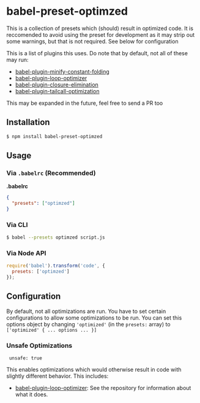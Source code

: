 # babel-preset-optimzed
This is a collection of presets which (should) result in optimized code. It is reccomended to avoid using the preset for development as it may strip out some warnings, but that is not required.
See below for configuration

This is a list of plugins this uses. Do note that by default, not all of these may run:

 - [babel-plugin-minify-constant-folding](https://github.com/babel/minify/tree/master/packages/babel-plugin-minify-constant-folding)
 - [babel-plugin-loop-optimizer](https://github.com/vihanb/babel-plugin-loop-optimizer)
 - [babel-plugin-closure-elimination](https://github.com/codemix/babel-plugin-closure-elimination)
 - [babel-plugin-tailcall-optimization](https://github.com/krzkaczor/babel-plugin-tailcall-optimization)

This may be expanded in the future, feel free to send a PR too

## Installation

```sh
$ npm install babel-preset-optimzed
```

## Usage

### Via `.babelrc` (Recommended)

**.babelrc**

```json
{
  "presets": ["optimzed"]
}
```

### Via CLI

```sh
$ babel --presets optimzed script.js
```

### Via Node API

```javascript
require('babel').transform('code', {
  presets: ['optimzed']
});
```

## Configuration
By default, not all optimizations are run. You have to set certain configurations to allow some optimizations to be run. You can set this options object by changing `'optimized'` (in the `presets:` array) to `['optimized' { ... options ... }]`

### Unsafe Optimizations

     unsafe: true

This enables optimizations which would otherwise result in code with slightly different behavior. This includes:

 - [babel-plugin-loop-optimizer](https://github.com/vihanb/babel-plugin-loop-optimizer
 ): See the repository for information about what it does.

